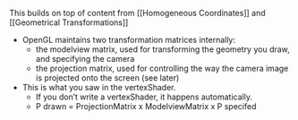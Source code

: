 This builds on top of content from [[Homogeneous Coordinates]] and [[Geometrical Transformations]]
- OpenGL maintains two transformation matrices internally:  
	- the modelview matrix, used for transforming the geometry you draw, and specifying the camera  
	- the projection matrix, used for controlling the way the camera image is projected onto the screen (see later)  
- This is what you saw in the vertexShader.  
	- If you don’t write a vertexShader, it happens automatically.  
	- P drawn = ProjectionMatrix x ModelviewMatrix x P specifed
 